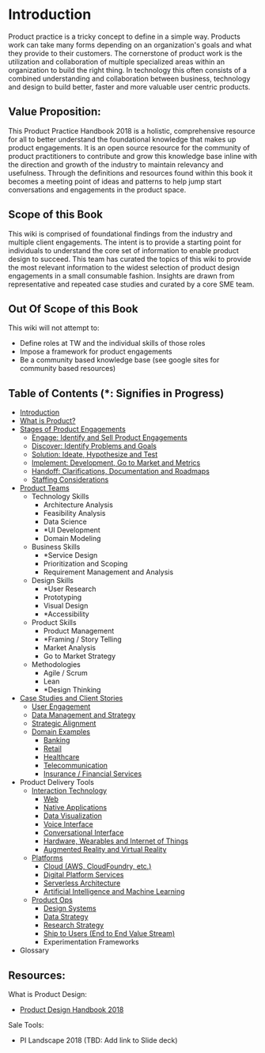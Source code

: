 # Introduction

Product practice is a tricky concept to define in a simple way. Products work can take many forms depending on an organization's goals and what they provide to their customers. The cornerstone of product work is the utilization and collaboration of multiple specialized areas within an organization to build the right thing. In technology this often consists of a combined understanding and collaboration between business, technology and design to build better, faster and more valuable user centric products.

## Value Proposition:

This Product Practice Handbook 2018 is a holistic, comprehensive resource for all to better understand the foundational knowledge that makes up product engagements. It is an open source resource for the community of product practitioners to contribute and grow this knowledge base inline with the direction and growth of the industry to maintain relevancy and usefulness. Through the definitions and resources found within this book it becomes a meeting point of ideas and patterns to help jump start conversations and engagements in the product space.

## Scope of this Book

This wiki is comprised of foundational findings from the industry and multiple client engagements. The intent is to provide a starting point for individuals to understand the core set of information to enable product design to succeed. This team has curated the topics of this wiki to provide the most relevant information to the widest selection of product design engagements in a small consumable fashion. Insights are drawn from representative and repeated case studies and curated by a core SME team.

## Out Of Scope of this Book

This wiki will not attempt to:

* Define roles at TW and the individual skills of those roles
* Impose a framework for product engagements
* Be a community based knowledge base \(see google sites for community based resources\)

## Table of Contents \(\*: Signifies in Progress\)

* [Introduction](./)
* [What is Product?](what-is-product.md)
* [Stages of Product Engagements](stages-of-product-engagements/)
  * [Engage: Identify and Sell Product Engagements](stages-of-product-engagements/engage-identify-and-sell-product-engagements.md)
  * [Discover: Identify Problems and Goals](stages-of-product-engagements/discover-identify-problems-and-goals.md)
  * [Solution: Ideate, Hypothesize and Test](stages-of-product-engagements/solution-ideate-hypothesize-and-test.md)
  * [Implement: Development, Go to Market and Metrics](stages-of-product-engagements/implement-development-go-to-market-and-metrics.md)
  * [Handoff: Clarifications, Documentation and Roadmaps](stages-of-product-engagements/handoff-clarification-documentation-and-roadmaps.md)
  * [Staffing Considerations](https://github.com/n-zeplo/product-practice-handbook-2018/tree/166309f1d0972163f61025391d93068d79c99373/creating-a-product-innovation-engagment/staffing-considerations.md)
* [Product Teams](product-teams/)
  * Technology Skills
    * Architecture Analysis
    * Feasibility Analysis
    * Data Science
    * \*UI Development
    * Domain Modeling
  * Business Skills
    * \*Service Design
    * Prioritization and Scoping
    * Requirement Management and Analysis
  * Design Skills
    * \*User Research
    * Prototyping
    * Visual Design
    * \*Accessibility
  * Product Skills
    * Product Management
    * \*Framing / Story Telling
    * Market Analysis
    * Go to Market Strategy
  * Methodologies
    * Agile / Scrum
    * Lean
    * \*Design Thinking
* [Case Studies and Client Stories](case-studies-and-client-stories/)
  * [User Engagement](case-studies-and-client-stories/user-engagement.md)
  * [Data Management and Strategy](case-studies-and-client-stories/data-management-and-strategy.md)
  * [Strategic Alignment](case-studies-and-client-stories/strategic-alignment.md)
  * [Domain Examples](case-studies-and-client-stories/domain-examples/)
    * [Banking](case-studies-and-client-stories/domain-examples/banking.md)
    * [Retail](case-studies-and-client-stories/domain-examples/retail.md)
    * [Healthcare](case-studies-and-client-stories/domain-examples/healthcare.md)
    * [Telecommunication](case-studies-and-client-stories/domain-examples/telecommunication.md)
    * [Insurance / Financial Services](case-studies-and-client-stories/domain-examples/insurance-financial-services.md)
* Product Delivery Tools
  * [Interaction Technology](product-delivery-tools/interaction-technology/)
    * [Web](product-delivery-tools/interaction-technology/web.md)
    * [Native Applications](product-delivery-tools/interaction-technology/native-applications.md)
    * [Data Visualization](product-delivery-tools/interaction-technology/data-visualization.md)
    * [Voice Interface](product-delivery-tools/interaction-technology/voice-interface.md)
    * [Conversational Interface](product-delivery-tools/interaction-technology/conversational-interface.md)
    * [Hardware, Wearables and Internet of Things](product-delivery-tools/interaction-technology/hardware-wearables-and-internet-of-things.md)
    * [Augmented Reality and Virtual Reality](product-delivery-tools/interaction-technology/augmented-reality-and-virtual-reality.md)
  * [Platforms](product-delivery-tools/platforms/)
    * [Cloud \(AWS, CloudFoundry, etc.\)](product-delivery-tools/platforms/cloud-aws-cloudfoundry-etc..md)
    * [Digital Platform Services](product-delivery-tools/platforms/digital-platform-services.md)
    * [Serverless Architecture](product-delivery-tools/platforms/serverless-architecture.md)
    * [Artificial Intelligence and Machine Learning](product-delivery-tools/platforms/artificial-intelligence-and-machine-learning.md)
  * [Product Ops](product-delivery-tools/product-ops/)
    * [Design Systems](product-delivery-tools/product-ops/design-systems.md)
    * [Data Strategy](product-delivery-tools/product-ops/data-strategy.md)
    * [Research Strategy](product-delivery-tools/product-ops/research-strategy.md)
    * [Ship to Users \(End to End Value Stream\)](product-delivery-tools/product-ops/ship-to-users-end-to-end-value-stream.md)
    * Experimentation Frameworks
* Glossary

## Resources:

What is Product Design:

* [Product Design Handbook 2018](https://github.com/n-zeplo/product-practice-handbook-2018/tree/166309f1d0972163f61025391d93068d79c99373/n-zeplo.gitbooks.io/thoughtworks-product-innovation-handbook-2018/content/README.md)

Sale Tools:

* PI Landscape 2018 \(TBD: Add link to Slide deck\)

